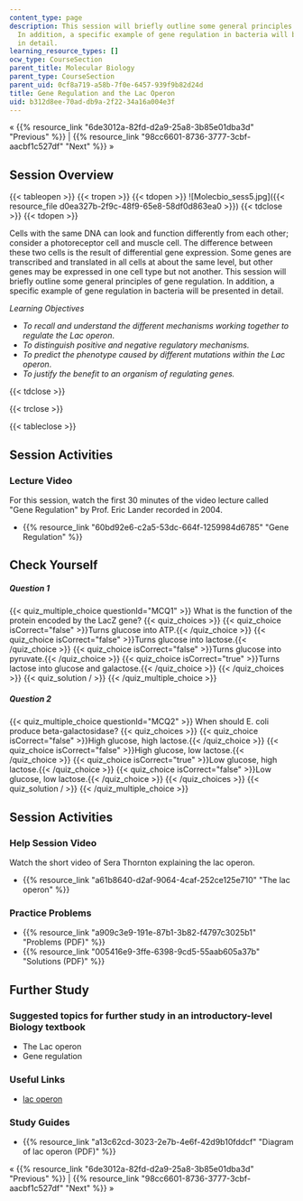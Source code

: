 ```yaml
---
content_type: page
description: This session will briefly outline some general principles of gene regulation.
  In addition, a specific example of gene regulation in bacteria will be presented
  in detail.
learning_resource_types: []
ocw_type: CourseSection
parent_title: Molecular Biology
parent_type: CourseSection
parent_uid: 0cf8a719-a58b-7f0e-6457-939f9b82d24d
title: Gene Regulation and the Lac Operon
uid: b312d8ee-70ad-db9a-2f22-34a16a004e3f
---
```


« {{% resource_link "6de3012a-82fd-d2a9-25a8-3b85e01dba3d" "Previous" %}} | {{% resource_link "98cc6601-8736-3777-3cbf-aacbf1c527df" "Next" %}} »

Session Overview
----------------

{{< tableopen >}}
{{< tropen >}}
{{< tdopen >}}
![Molecbio_sess5.jpg]({{< resource_file d0ea327b-2f9c-48f9-65e8-58df0d863ea0 >}})
{{< tdclose >}}
{{< tdopen >}}


Cells with the same DNA can look and function differently from each other; consider a photoreceptor cell and muscle cell. The difference between these two cells is the result of differential gene expression. Some genes are transcribed and translated in all cells at about the same level, but other genes may be expressed in one cell type but not another. This session will briefly outline some general principles of gene regulation. In addition, a specific example of gene regulation in bacteria will be presented in detail.

_Learning Objectives_

*   _To recall and understand the different mechanisms working together to regulate the Lac operon_.
*   _To distinguish positive and negative regulatory mechanisms._
*   _To predict the phenotype caused by different mutations within the Lac operon_.
*   _To justify the benefit to an organism of regulating genes._


{{< tdclose >}}

{{< trclose >}}

{{< tableclose >}}

Session Activities
------------------

### Lecture Video

For this session, watch the first 30 minutes of the video lecture called "Gene Regulation" by Prof. Eric Lander recorded in 2004.

*   {{% resource_link "60bd92e6-c2a5-53dc-664f-1259984d6785" "Gene Regulation" %}}

Check Yourself
--------------

##### Question 1
 {{< quiz_multiple_choice questionId="MCQ1" >}} What is the function of the protein encoded by the LacZ gene? {{< quiz_choices >}} {{< quiz_choice isCorrect="false" >}}Turns glucose into ATP.{{< /quiz_choice >}} {{< quiz_choice isCorrect="false" >}}Turns glucose into lactose.{{< /quiz_choice >}} {{< quiz_choice isCorrect="false" >}}Turns glucose into pyruvate.{{< /quiz_choice >}} {{< quiz_choice isCorrect="true" >}}Turns lactose into glucose and galactose.{{< /quiz_choice >}} {{< /quiz_choices >}} {{< quiz_solution / >}} {{< /quiz_multiple_choice >}}
##### Question 2
 {{< quiz_multiple_choice questionId="MCQ2" >}} When should E. coli produce beta-galactosidase? {{< quiz_choices >}} {{< quiz_choice isCorrect="false" >}}High glucose, high lactose.{{< /quiz_choice >}} {{< quiz_choice isCorrect="false" >}}High glucose, low lactose.{{< /quiz_choice >}} {{< quiz_choice isCorrect="true" >}}Low glucose, high lactose.{{< /quiz_choice >}} {{< quiz_choice isCorrect="false" >}}Low glucose, low lactose.{{< /quiz_choice >}} {{< /quiz_choices >}} {{< quiz_solution / >}} {{< /quiz_multiple_choice >}}

Session Activities
------------------

### Help Session Video

Watch the short video of Sera Thornton explaining the lac operon.

*   {{% resource_link "a61b8640-d2af-9064-4caf-252ce125e710" "The lac operon" %}}

### Practice Problems

*   {{% resource_link "a909c3e9-191e-87b1-3b82-f4797c3025b1" "Problems (PDF)" %}}
*   {{% resource_link "005416e9-3ffe-6398-9cd5-55aab605a37b" "Solutions (PDF)" %}}

Further Study
-------------

### Suggested topics for further study in an introductory-level Biology textbook

*   The Lac operon
*   Gene regulation

### Useful Links

*   [lac operon](http://www.youtube.com/watch?v=iPQZXMKZEfw)

### Study Guides

*   {{% resource_link "a13c62cd-3023-2e7b-4e6f-42d9b10fddcf" "Diagram of lac operon (PDF)" %}}

« {{% resource_link "6de3012a-82fd-d2a9-25a8-3b85e01dba3d" "Previous" %}} | {{% resource_link "98cc6601-8736-3777-3cbf-aacbf1c527df" "Next" %}} »